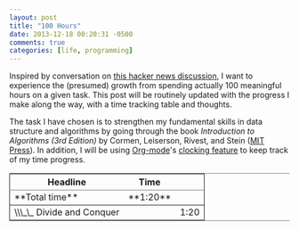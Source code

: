 ```yaml
---
layout: post
title: "100 Hours"
date: 2013-12-18 00:20:31 -0500
comments: true
categories: [life, programming]
---
```


Inspired by conversation on [this hacker news discussion](https://news.ycombinator.com/item?id=6922348), I want
to experience the (presumed) growth from spending actually 100
meaningful hours on a given task.  This post will be routinely updated
with the progress I make along the way, with a time tracking table and
thoughts.

The task I have chosen is to strengthen my fundamental skills in data
structure and algorithms by going through the book *Introduction to
Algorithms (3rd Edition)* by Cormen, Leiserson, Rivest, and Stein
([MIT Press](http://mitpress.mit.edu/books/introduction-algorithms/)).  In addition, I will be using [Org-mode](http://orgmode.org/)'s
[clocking feature](http://orgmode.org/manual/Clocking-commands.html) to keep track of my time progress.


<table border="2" cellspacing="0" cellpadding="6" rules="groups" frame="hsides">


<colgroup>
<col  class="left" />

<col  class="left" />

<col  class="left" />
</colgroup>
<thead>
<tr>
<th scope="col" class="left">Headline</th>
<th scope="col" class="left">Time</th>
<th scope="col" class="left">&#xa0;</th>
</tr>
</thead>

<tbody>
<tr>
<td class="left">**Total time**</td>
<td class="left">**1:20**</td>
<td class="left">&#xa0;</td>
</tr>
</tbody>

<tbody>
<tr>
<td class="left">\\\_\_ Divide and Conquer</td>
<td class="left">&#xa0;</td>
<td class="left">1:20</td>
</tr>
</tbody>
</table>

